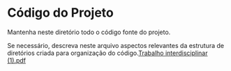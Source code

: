 # Código do Projeto

Mantenha neste diretório todo o código fonte do projeto. 

Se necessário, descreva neste arquivo aspectos relevantes da estrutura de diretórios criada para organização do código.[Trabalho interdisciplinar (1).pdf](https://github.com/ICEI-PUC-Minas-PMGCC-TI/ti-1-pmg-cc-m-20231-tiaw-mobilidade-urbana/files/11244701/Trabalho.interdisciplinar.1.pdf)
